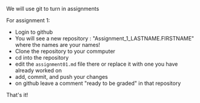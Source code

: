 We will use git to turn in assignments

For assignment 1:

* Login to github
* You will see a new repository : "Assignment_1_LASTNAME.FIRSTNAME" where the names are your names!
* Clone the repository to your commputer
* cd into the repository
* edit the `assignment01.md` file there or replace it with one you have already worked on
* add, commit, and push your changes
* on github leave a comment "ready to be graded" in that repository

That's it!
